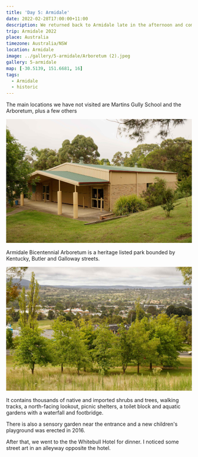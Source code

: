 ```yaml
---
title: 'Day 5: Armidale'
date: 2022-02-28T17:00:00+11:00
description: We returned back to Armidale late in the afternoon and completed the Heritage Drive.
trip: Armidale 2022
place: Australia
timezone: Australia/NSW
location: Armidale
image: ../gallery/5-armidale/Arboretum (2).jpeg
gallery: 5-armidale
map: [-30.5139, 151.6681, 16]
tags:
  - Armidale
  - historic
---
```


The main locations we have not visited are Martins Gully School and the Arboretum, plus a few others

![Martins Gully School](../gallery/5-armidale/Martins_Gully_School_1.jpeg)

Armidale Bicentennial Arboretum is a heritage listed park bounded by Kentucky, Butler and Galloway streets.

![Bicentennial Arboretum](../gallery/5-armidale/Arboretum.jpeg)

It contains thousands of native and imported shrubs and trees, walking tracks, a north-facing lookout, picnic shelters, a toilet block and aquatic gardens with a waterfall and footbridge.

There is also a sensory garden near the entrance and a new children's playground was erected in 2016.

After that, we went to the the Whitebull Hotel for dinner. I noticed some street art in an alleyway opposite the hotel.
